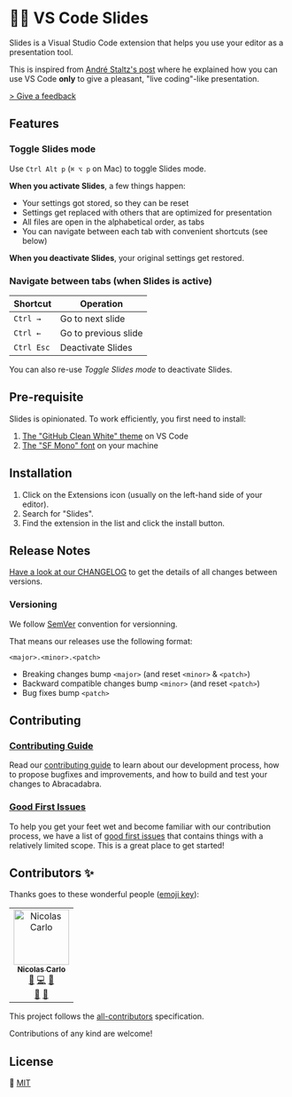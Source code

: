 # 👩‍🏫 VS Code Slides

Slides is a Visual Studio Code extension that helps you use your editor as a presentation tool.

This is inspired from [André Staltz's post][andre-staltz-post] where he explained how you can use VS Code **only** to give a pleasant, "live coding"-like presentation.

[> Give a feedback][create-new-issue]

## Features

### Toggle Slides mode

Use `Ctrl Alt p` (`⌘ ⌥ p` on Mac) to toggle Slides mode.

**When you activate Slides**, a few things happen:

- Your settings got stored, so they can be reset
- Settings get replaced with others that are optimized for presentation
- All files are open in the alphabetical order, as tabs
- You can navigate between each tab with convenient shortcuts (see below)

**When you deactivate Slides**, your original settings get restored.

### Navigate between tabs (when Slides is active)

| Shortcut   | Operation            |
| ---------- | -------------------- |
| `Ctrl →`   | Go to next slide     |
| `Ctrl ←`   | Go to previous slide |
| `Ctrl Esc` | Deactivate Slides    |

You can also re-use _Toggle Slides mode_ to deactivate Slides.

## Pre-requisite

Slides is opinionated. To work efficiently, you first need to install:

1. [The "GitHub Clean White" theme][recommended-theme] on VS Code
1. [The "SF Mono" font][recommended-font] on your machine

## Installation

1. Click on the Extensions icon (usually on the left-hand side of your editor).
1. Search for "Slides".
1. Find the extension in the list and click the install button.

## Release Notes

[Have a look at our CHANGELOG][changelog] to get the details of all changes between versions.

### Versioning

We follow [SemVer][semver] convention for versionning.

That means our releases use the following format:

```
<major>.<minor>.<patch>
```

- Breaking changes bump `<major>` (and reset `<minor>` & `<patch>`)
- Backward compatible changes bump `<minor>` (and reset `<patch>`)
- Bug fixes bump `<patch>`

## Contributing

### [Contributing Guide][contributing]

Read our [contributing guide][contributing] to learn about our development process, how to propose bugfixes and improvements, and how to build and test your changes to Abracadabra.

### [Good First Issues][good-first-issues]

To help you get your feet wet and become familiar with our contribution process, we have a list of [good first issues][good-first-issues] that contains things with a relatively limited scope. This is a great place to get started!

## Contributors ✨

Thanks goes to these wonderful people ([emoji key][all-contributors-emoji]):

<!-- ALL-CONTRIBUTORS-LIST:START - Do not remove or modify this section -->
<!-- prettier-ignore -->
<table><tr><td align="center"><a href="https://nicoespeon.com"><img src="https://avatars.githubusercontent.com/u/1094774?v=3" width="100px;" alt="Nicolas Carlo"/><br /><sub><b>Nicolas Carlo</b></sub></a><br /><a href="#question-nicoespeon" title="Answering Questions">💬</a> <a href="https://github.com/nicoespeon/abracadabra/commits?author=nicoespeon" title="Code">💻</a> <a href="https://github.com/nicoespeon/abracadabra/commits?author=nicoespeon" title="Documentation">📖</a><br /><a href="#review-nicoespeon" title="Reviewed Pull Requests">👀</a> <a href="#ideas-nicoespeon" title="Ideas">🤔</a></td></tr></table>

<!-- ALL-CONTRIBUTORS-LIST:END -->

This project follows the [all-contributors][all-contributors] specification.

Contributions of any kind are welcome!

## License

💁 [MIT][license]

<!-- Links -->

[andre-staltz-post]: https://staltz.com/your-ide-as-a-presentation-tool.html
[change-keybindings]: https://code.visualstudio.com/docs/getstarted/keybindings
[semver]: http://semver.org/
[all-contributors]: https://allcontributors.org
[all-contributors-emoji]: https://allcontributors.org/docs/en/emoji-key
[recommended-theme]: https://marketplace.visualstudio.com/items?itemName=saviorisdead.Theme-GitHubCleanWhite
[recommended-font]: https://github.com/ZulwiyozaPutra/SF-Mono-Font

<!-- Repo links -->

[changelog]: https://github.com/nicoespeon/vscode-slides/blob/master/CHANGELOG.md
[contributing]: https://github.com/nicoespeon/vscode-slides/blob/master/CONTRIBUTING.md
[license]: https://github.com/nicoespeon/vscode-slides/blob/master/LICENSE.md
[good-first-issues]: https://github.com/nicoespeon/vscode-slides/issues?q=is%3Aissue+is%3Aopen+label%3A%22%3Awave%3A+Good+first+issue%22
[create-new-issue]: https://github.com/nicoespeon/vscode-slides/issues/new/choose

<!-- Assets -->
